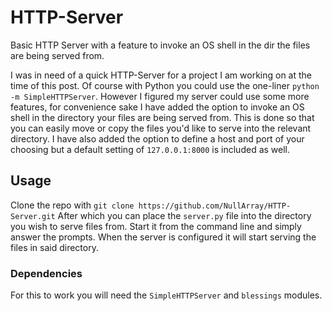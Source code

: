 # HTTP-Server
Basic HTTP Server with a feature to invoke an OS shell in the dir the files are being served from.

I was in need of a quick HTTP-Server for a project I am working on at the time of this post. Of course with Python you could use the one-liner `python -m SimpleHTTPServer`. However I figured my server could use some more features, for convenience sake I have added the option to invoke an OS shell in the directory your files are being served from. This is done so that you can easily move or copy the files you'd like to serve into the relevant directory. I have also added the option to define a host and port of your choosing but a default setting of `127.0.0.1:8000` is included as well.

## Usage

Clone the repo with `git clone https://github.com/NullArray/HTTP-Server.git` After which you can place the `server.py` file into the directory you wish to serve files from. Start it from the command line and simply answer the prompts. When the server is configured it will start serving the files in said directory.

### Dependencies

For this to work you will need the `SimpleHTTPServer` and `blessings` modules.
